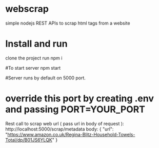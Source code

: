 # webscrap
simple nodejs  REST APIs to scrap html tags from a website

# Install and run
clone the project
run npm i

#To start server
npm start

#Server runs by default on 5000 port.
# override this port by creating .env and passing PORT=YOUR_PORT

Rest call to scrap web url ( pass url in body of request ):
http://localhost:5000/scrap/metadata
body: 
{
    "url": "https://www.amazon.co.uk/Regina-Blitz-Household-Towels-Total/dp/B01JS6YLQK"
}
